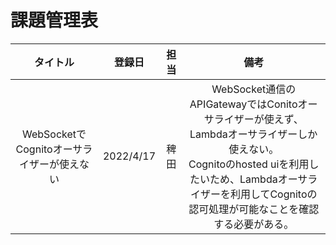 # 課題管理表

| タイトル | 登録日 | 担当 | 備考 |
| :---: | :---: | :---: | :---: |
| WebSocketでCognitoオーサライザーが使えない | 2022/4/17 | 稗田 | WebSocket通信のAPIGatewayではConitoオーサライザーが使えず、Lambdaオーサライザーしか使えない。<br>Cognitoのhosted uiを利用したいため、Lambdaオーサライザーを利用してCognitoの認可処理が可能なことを確認する必要がある。 |

